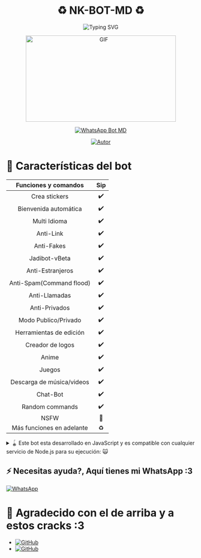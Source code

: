 <div align="center">
  <h1>♻️ NK-BOT-MD ♻️</h1>
    <p>
        <img src="https://readme-typing-svg.demolab.com?font=Fira+Code&pause=1000&color=00CB22&width=435&lines=Simple+WhatsApp+Bot+Multidevice+nwn;Gracias+por+usar+este+bot+my+king+%3A3;%5B+How+sexy+are+you+7w7r+%5D_" alt="Typing SVG">
          </p>
            <p>
                <img src="https://c.tenor.com/D2H0hPltOdYAAAAM/golden-boy-fake-keyboard-programing-coding-paper-book.gif" alt="GIF" width="400" height="230">
                  </p>
                    <p>
                        <a href="https://tinyurl.com/Script-NK-BOT"><img title="WhatsApp-Bot-MD" src="https://img.shields.io/badge/-WHATSAPP--BOT--MD-green?colorA=%23ff0000&colorB=%23017e40&style=for-the-badge" alt="WhatsApp Bot MD" /></a>
                          </p>
                            <p>
                                <a href="https://tinyurl.com/Neo-Kosmo"><img title="Autor" src="https://img.shields.io/badge/Autor-@NeKosmic-orange?style=for-the-badge&logo=github" alt="Autor" /></a>
                                  </p>
                                  </div>
                                  

# 📖 Características del bot 
|  Funciones y comandos  |                                           Sip |
| :---------------------------------------------: | :-----------: |
| Crea stickers|✔️|
| Bienvenida automática|✔️|
| Multi Idioma|✔️|
| Anti-Link|✔️|
| Anti-Fakes|✔️|
| Jadibot-vBeta|✔️|
| Anti-Estranjeros|✔️|
| Anti-Spam(Command flood)|✔️|
| Anti-Llamadas|✔️|
| Anti-Privados|✔️|
| Modo Publico/Privado|✔️|
| Herramientas de edición|✔️|
| Creador de logos|✔️|
| Anime|✔️|
| Juegos|✔️|
| Descarga de música/videos|✔️|
| Chat-Bot|✔️|
| Random commands|✔️|
| NSFW|🔞|
| Más funciones en adelante|♻️|

<details>
<summary>🪀 Este bot esta desarrollado en JavaScript y es compatible con cualquier servicio de Node.js para su ejecución: 
🙀</summary>

- Android/iPhone
- PC/RDP/VPS
- Host/Virtual machines 

</details>

## ⚡ Necesitas ayuda?, Aquí tienes mi WhatsApp :3

[![WhatsApp](https://img.shields.io/badge/WhatsApp-25D366?style=for-the-badge&logo=whatsapp&logoColor=white)](https://wa.me/51991378809)


# 🗿 Agradecido con el de arriba y a estos cracks :3

* <a href="https://github.com/adiwajshing/"><img alt="GitHub" src="https://img.shields.io/badge/adiwajshing/Baileys%20-%23121011.svg?&style=for-the-badge&logo=github&logoColor=white">
* <a href="https://github.com/BochilGaming"><img alt="GitHub" src="https://img.shields.io/badge/BochilGaming%20-%23121011.svg?&style=for-the-badge&logo=github&logoColor=white">
</p>
